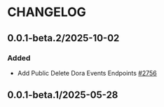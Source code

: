 # CHANGELOG

## 0.0.1-beta.2/2025-10-02

### Added
* Add Public Delete Dora Events Endpoints [#2756](https://github.com/DataDog/datadog-api-client-typescript/pull/2756)

## 0.0.1-beta.1/2025-05-28

